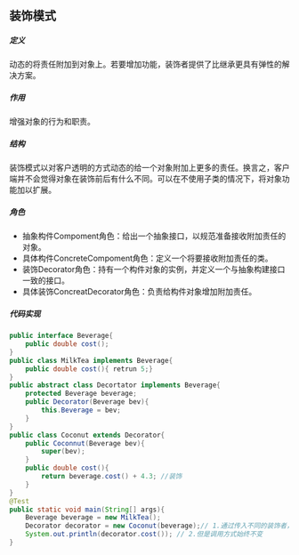 ## 装饰模式

##### 定义

动态的将责任附加到对象上。若要增加功能，装饰者提供了比继承更具有弹性的解决方案。

##### 作用

增强对象的行为和职责。

##### 结构

装饰模式以对客户透明的方式动态的给一个对象附加上更多的责任。换言之，客户端并不会觉得对象在装饰前后有什么不同。可以在不使用子类的情况下，将对象功能加以扩展。

##### 角色

- 抽象构件Compoment角色：给出一个抽象接口，以规范准备接收附加责任的对象。
- 具体构件ConcreteCompoment角色：定义一个将要接收附加责任的类。
- 装饰Decorator角色：持有一个构件对象的实例，并定义一个与抽象构建接口一致的接口。
- 具体装饰ConcreatDecorator角色：负责给构件对象增加附加责任。

##### 代码实现

~~~java
public interface Beverage{
    public double cost();
}
public class MilkTea implements Beverage{
    public double cost(){ retrun 5;}
}
public abstract class Decortator implements Beverage{
    protected Beverage beverage;
    public Decorator(Beverage bev){
        this.Beverage = bev;
    }
}
public class Coconut extends Decorator{
    public Coconnut(Beverage bev){
        super(bev);
    }
    public double cost(){
        return beverage.cost() + 4.3; //装饰
    }
}
@Test
public static void main(String[] args){
    Beverage beverage = new MilkTea();
    Decorator decorator = new Coconut(beverage);// 1.通过传入不同的装饰者，实现差异
    System.out.println(decorator.cost()); // 2.但是调用方式始终不变
}
~~~

